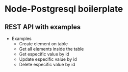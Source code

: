 # Node-Postgresql boilerplate
## REST API with examples

- Examples
  - Create element on table
  - Get all elements inside the table
  - Get especific value by id
  - Update especific value by id
  - Delete especific value by id


